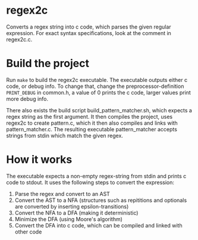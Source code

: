 # regex2c

Converts a regex string into c code, which parses the given regular expression.
For exact syntax specifications, look at the comment in regex2c.c.

# Build the project

Run `make` to build the regex2c executable. The executable outputs either c code, or debug info.
To change that, change the preprocessor-definition `PRINT_DEBUG` in common.h, a value of 0 prints the c code, larger values print more debug info.

There also exists the build script build_pattern_matcher.sh, which expects a regex string as the first argument. It then compiles the project,
uses regex2c to create pattern.c, which it then also compiles and links with pattern_matcher.c. The resulting executable pattern_matcher accepts
strings from stdin which match the given regex.

# How it works

The executable expects a non-empty regex-string from stdin and prints c code to stdout. It uses the following steps to convert the expression:

1. Parse the regex and convert to an AST
2. Convert the AST to a NFA (structures such as repititions and optionals are converted by inserting epsilon-transitions)
3. Convert the NFA to a DFA (making it deterministic)
4. Minimize the DFA (using Moore's algorithm)
5. Convert the DFA into c code, which can be compiled and linked with other code
